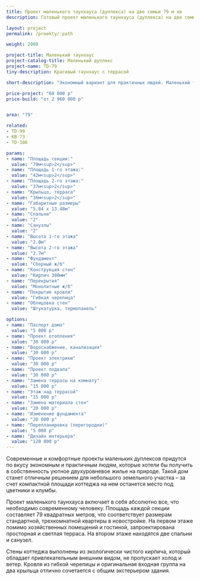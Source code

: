 ```yaml
---
title: Проект маленького таунхауса (дуплекса) на две семьи 79 м кв
description: Готовый проект маленького таунхауса (дуплекса) на две семьи, из кирпича, газобетона или пеноблока. Площадь секции&#58; 79 м.кв.

layout: project
permalink: /proekty/:path

weight: 2000

project-title: Маленький таунхаус
project-catalog-title: Маленький дуплекс
project-name: TD-79
tiny-description: Красивый таунхаус с террасой

short-description: "Экономный вариант для практичных людей. Маленький таунхаус подойдет, если вы приобрели узкий и невместительный участок. Проектом предусмотрено все только самое необходимое. А в теплое время крытая терраса послужит вам прекрасным местом для досуга на природе. За счет нее увеличивается пространство – зона отдыха выносится за пределы дома. Комфортное жилье для тех, кто ценит свое время и ресурсы."

price-project: "60 000 р"
price-build: "от 2 960 000 р"


area: "79"

related:
- TD-99
- KB-73
- TD-106

params:
- name: "Площадь секции:"
  value: "79м<sup>2</sup>"
- name: "Площадь 1-го этажа:"
  value: "42м<sup>2</sup>"
- name: "Площадь 2-го этажа:"
  value: "37м<sup>2</sup>"
- name: "Крыльцо, терраса"
  value: "16м<sup>2</sup>"
- name: "Габаритные размеры"
  value: "5.84 x 13.48м"
- name: "Спальни"
  value: "2"
- name: "Санузлы"
  value: "2"
- name: "Высота 1-го этажа"
  value: "2.8м"
- name: "Высота 2-го этажа"
  value: "2.7м"
- name: "Фундамент"
  value: "Сборный ж/б"
- name: "Конструкция стен"
  value: "Кирпич 380мм"
- name: "Перекрытия"
  value: "Монолитные ж/б"
- name: "Покрытие кровли"
  value: "Гибкая черепица"
- name: "Облицовка стен"
  value: "Штукатурка, термопанель"

options:
- name: "Паспорт дома"
  value: "5 000 р"
- name: "Проект отопления"
  value: "30 000 р"
- name: "Водоснабжение, канализация"
  value: "30 000 р"
- name: "Проект электрики"
  value: "30 000 р"
- name: "Проект подвала"
  value: "30 000 р"
- name: "Замена террасы на комнату"
  value: "15 000 р"
- name: "Этаж над террасой"
  value: "15 000 р"
- name: "Замена материала стен"
  value: "20 000 р"
- name: "Изменение фундамента"
  value: "20 000 р"
- name: "Перепланировка (перегородки)"
  value: "5 000 р"
- name: "Дизайн интерьера"
  value: "120 000 р"
---
```

Современные и комфортные проекты маленьких дуплексов придутся по вкусу экономным и практичным людям, которые хотели бы получить в собственность уютное двухуровневое жилье на природе. Такой дом станет отличным решением для небольшого земельного участка – за счет компактной площади коттеджа на нем останется место под цветники и клумбы.

Проект маленького таунхауса включает в себя абсолютно все, что необходимо современному человеку. Площадь каждой секции составляет 79 квадратных метров, что соответствует размерам стандартной, трехкомнатной квартиры в новостройке. На первом этаже помимо хозяйственных помещений и гостиной, запроектирована просторная и светлая терраса. На втором этаже находятся две спальни и санузел.

Стены коттеджа выполнены из экологически чистого кирпича, который обладает привлекательным внешним видом, не пропускает холод и ветер. Кровля из гибкой черепицы и оригинальная входная группа на два крыльца отлично сочетается с общим экстерьером здания.